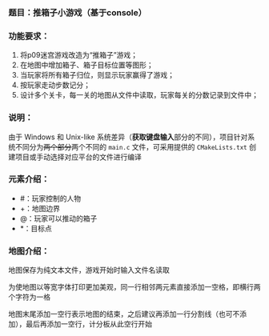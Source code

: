 ### 题目：推箱子小游戏（基于console）

### 功能要求：

1. 将p09迷宫游戏改造为“推箱子”游戏；
1. 在地图中增加箱子、箱子目标位置等图形；
1. 当玩家将所有箱子归位，则显示玩家赢得了游戏；
1. 按玩家走动步数记分；
1. 设计多个关卡，每一关的地图从文件中读取，玩家每关的分数记录到文件中；

### 说明：

由于 Windows 和 Unix-like 系统差异（**获取键盘输入**部分的不同），项目针对系统不同分为~~两个部分~~两个不同的 `main.c` 文件，可采用提供的 `CMakeLists.txt` 创建项目或手动选择对应平台的文件进行编译

### 元素介绍：

- #：玩家控制的人物
- +：地图边界
- @：玩家可以推动的箱子
- *：目标点

### 地图介绍：

地图保存为纯文本文件，游戏开始时输入文件名读取

为使地图以等宽字体打印更加美观，同一行相邻两元素直接添加一空格，即横行两个字符为一格

地图末尾添加一空行表示地图的结束，之后建议再添加一行分割线（也可不添加），最后再添加一空行，计分板从此空行开始
